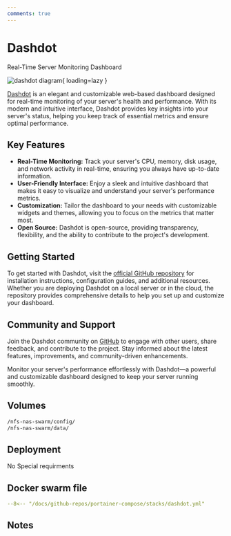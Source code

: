 ```yaml
---
comments: true
---
```


# Dashdot

Real-Time Server Monitoring Dashboard

![dashdot diagram](/assets/diagrams/dashdot.png){ loading=lazy }

[Dashdot](https://github.com/MauriceNino/dashdot) is an elegant and customizable web-based dashboard designed for real-time monitoring of your server's health and performance. With its modern and intuitive interface, Dashdot provides key insights into your server's status, helping you keep track of essential metrics and ensure optimal performance.

## Key Features

- **Real-Time Monitoring:** Track your server's CPU, memory, disk usage, and network activity in real-time, ensuring you always have up-to-date information.
- **User-Friendly Interface:** Enjoy a sleek and intuitive dashboard that makes it easy to visualize and understand your server's performance metrics.
- **Customization:** Tailor the dashboard to your needs with customizable widgets and themes, allowing you to focus on the metrics that matter most.
- **Open Source:** Dashdot is open-source, providing transparency, flexibility, and the ability to contribute to the project's development.

## Getting Started

To get started with Dashdot, visit the [official GitHub repository](https://github.com/MauriceNino/dashdot) for installation instructions, configuration guides, and additional resources. Whether you are deploying Dashdot on a local server or in the cloud, the repository provides comprehensive details to help you set up and customize your dashboard.

## Community and Support

Join the Dashdot community on [GitHub](https://github.com/MauriceNino/dashdot) to engage with other users, share feedback, and contribute to the project. Stay informed about the latest features, improvements, and community-driven enhancements.

Monitor your server's performance effortlessly with Dashdot—a powerful and customizable dashboard designed to keep your server running smoothly.


## Volumes

```bash
/nfs-nas-swarm/config/
/nfs-nas-swarm/data/
```

## Deployment
No Special requirments

## Docker swarm file
``` yaml linenums="1" 
--8<-- "/docs/github-repos/portainer-compose/stacks/dashdot.yml"
```

## Notes

